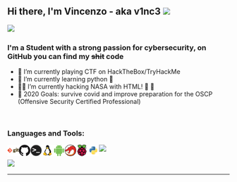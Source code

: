 ## Hi there, I'm Vincenzo - aka v1nc3 <img src="https://raw.githubusercontent.com/MartinHeinz/MartinHeinz/master/wave.gif" width="30px">


  <img width="650" src="https://media.giphy.com/media/SYLGKpDF0MBjWROfo8/giphy.gif">
</p>

### I'm a Student with a strong passion for cybersecurity, on GitHub you can find my <del>shit</del> code

- 🔭 I’m currently playing CTF on HackTheBox/TryHackMe
- 🌱 I’m currently learning python 🐍 
- 👨‍💻 I’m currently hacking NASA with HTML! 🚀 🤯
- 🥅 2020 Goals: survive covid and improve preparation for the OSCP (Offensive Security Certified Professional)


<br />

### Languages and Tools:

<img align="left" alt="Git" width="26px" src="https://raw.githubusercontent.com/github/explore/80688e429a7d4ef2fca1e82350fe8e3517d3494d/topics/git/git.png" />
<img align="left" alt="GitHub" width="26px" src="https://raw.githubusercontent.com/github/explore/78df643247d429f6cc873026c0622819ad797942/topics/github/github.png" />
<img align="left" alt="Terminal" width="26px" src="https://raw.githubusercontent.com/github/explore/80688e429a7d4ef2fca1e82350fe8e3517d3494d/topics/terminal/terminal.png" />
<img align="left" alt="Ubuntu" width="26px" src="https://raw.githubusercontent.com/github/explore/80688e429a7d4ef2fca1e82350fe8e3517d3494d/topics/linux/linux.png" />

<img align="left" alt="Android" width="26px" src="https://raw.githubusercontent.com/github/explore/80688e429a7d4ef2fca1e82350fe8e3517d3494d/topics/android/android.png" />

<img align="left" alt="ghidra" width="26px" src="https://raw.githubusercontent.com/github/explore/025dc54b4cae71dcd3ff17e7a146d3365d87f665/topics/ghidra/ghidra.png
" />

<img align="left" alt="Raspberry-pi" width="26px" src="https://raw.githubusercontent.com/github/explore/80688e429a7d4ef2fca1e82350fe8e3517d3494d/topics/raspberry-pi/raspberry-pi.png" />
<img align="left" alt="Python" width="26px" src="https://raw.githubusercontent.com/github/explore/80688e429a7d4ef2fca1e82350fe8e3517d3494d/topics/python/python.png" />
<img align="left" width="26px" src="https://media.giphy.com/media/SUcB0owraTQu3Iddgp/giphy.gif" >



<br />
<br />
  <img width="200" src="https://media.giphy.com/media/3o7TKHKjrDyqphX9Cg/giphy.gif">

---
